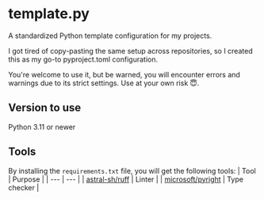 # template.py
A standardized Python template configuration for my projects.

I got tired of copy-pasting the same setup across repositories, so I created this as my go-to pyproject.toml configuration.

You're welcome to use it, but be warned, you will encounter errors and warnings due to its strict settings. Use at your own risk 😇.

## Version to use
Python 3.11 or newer

## Tools
By installing the `requirements.txt` file, you will get the following tools:
| Tool | Purpose |
| --- | --- |
| [astral-sh/ruff](https://github.com/astral-sh/ruff) | Linter |
| [microsoft/pyright](https://github.com/microsoft/pyright) | Type checker |
